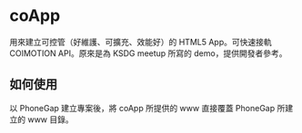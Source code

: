 # coApp
用來建立可控管（好維護、可擴充、效能好）的 HTML5 App。可快速接軌 COIMOTION API。原來是為 KSDG meetup 所寫的 demo，提供開發者參考。


## 如何使用
以 PhoneGap 建立專案後，將 coApp 所提供的 www 直接覆蓋 PhoneGap 所建立的 www 目錄。